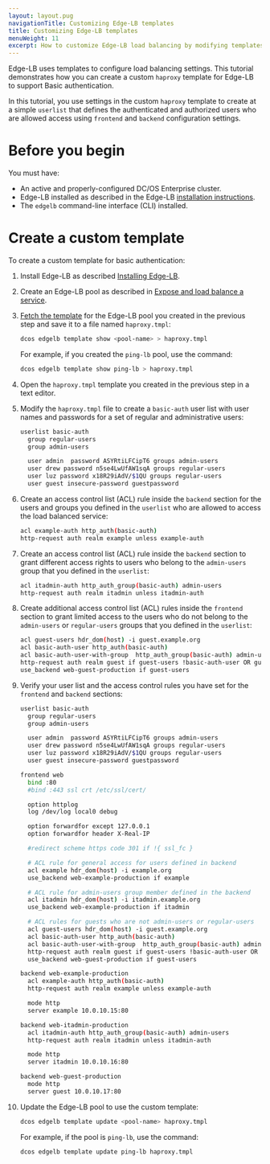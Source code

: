 ```yaml
---
layout: layout.pug
navigationTitle: Customizing Edge-LB templates
title: Customizing Edge-LB templates
menuWeight: 11
excerpt: How to customize Edge-LB load balancing by modifying templates.
---
```


Edge-LB uses templates to configure load balancing settings. This tutorial demonstrates how you can create a custom `haproxy` template for Edge-LB to support Basic authentication.

In this tutorial, you use settings in the custom `haproxy` template to create at a simple `userlist` that defines the authenticated and authorized users who are allowed access using `frontend` and `backend` configuration settings.

# Before you begin
You must have:
* An active and properly-configured DC/OS Enterprise cluster.
* Edge-LB installed as described in the Edge-LB [installation instructions](/mesosphere/dcos/services/edge-lb/1.6/getting-started/installing).
* The `edgelb` command-line interface (CLI) installed.

# Create a custom template

To create a custom template for basic authentication:

1. Install Edge-LB as described [Installing Edge-LB](/mesosphere/dcos/services/edge-lb/1.6/getting-started/installing).

1. Create an Edge-LB pool as described in [Expose and load balance a service](/mesosphere/dcos/services/edge-lb/1.6/getting-started/single-lb).

1. [Fetch the template](/mesosphere/dcos/services/edge-lb/1.6/getting-started/auto-pools/#cli-example-usage) for the Edge-LB pool you created in the previous step and save it to a file named `haproxy.tmpl`:

    ```bash
    dcos edgelb template show <pool-name> > haproxy.tmpl
    ```

    For example, if you created the `ping-lb` pool, use the command:

    ```bash
    dcos edgelb template show ping-lb > haproxy.tmpl
    ```

1. Open the `haproxy.tmpl` template you created in the previous step in a text editor.

1. Modify the `haproxy.tmpl` file to create a `basic-auth` user list with user names and passwords for a set of regular and administrative users:

    ```bash
    userlist basic-auth
      group regular-users
      group admin-users

      user admin  password ASYRtiLFCipT6 groups admin-users
      user drew password n5se4LwUfAW1sqA groups regular-users
      user luz password x18R29iAdV/$1QU groups regular-users
      user guest insecure-password guestpassword
    ```

1. Create an access control list (ACL) rule inside the `backend` section for the users and groups you defined in the `userlist` who are allowed to access the load balanced service:

    ```bash
    acl example-auth http_auth(basic-auth)
    http-request auth realm example unless example-auth
    ```

1. Create an access control list (ACL) rule inside the `backend` section to grant different access rights to users who belong to the `admin-users` group  that you defined in the `userlist`:

    ```bash
    acl itadmin-auth http_auth_group(basic-auth) admin-users
    http-request auth realm itadmin unless itadmin-auth
    ```

1. Create additional access control list (ACL) rules inside the `frontend` section to grant limited access to the users who do not belong to the `admin-users` or `regular-users` groups that you defined in the `userlist`:

    ```bash
    acl guest-users hdr_dom(host) -i guest.example.org
    acl basic-auth-user http_auth(basic-auth)
    acl basic-auth-user-with-group  http_auth_group(basic-auth) admin-users regular-users
    http-request auth realm guest if guest-users !basic-auth-user OR guest-users basic-auth-user-with-group
    use_backend web-guest-production if guest-users
    ```

1. Verify your user list and the access control rules you have set for the `frontend` and `backend` sections:

    ```bash
    userlist basic-auth
      group regular-users
      group admin-users

      user admin  password ASYRtiLFCipT6 groups admin-users
      user drew password n5se4LwUfAW1sqA groups regular-users
      user luz password x18R29iAdV/$1QU groups regular-users
      user guest insecure-password guestpassword

    frontend web
      bind :80
      #bind :443 ssl crt /etc/ssl/cert/

      option httplog
      log /dev/log local0 debug

      option forwardfor except 127.0.0.1
      option forwardfor header X-Real-IP

      #redirect scheme https code 301 if !{ ssl_fc }

      # ACL rule for general access for users defined in backend
      acl example hdr_dom(host) -i example.org
      use_backend web-example-production if example

      # ACL rule for admin-users group member defined in the backend
      acl itadmin hdr_dom(host) -i itadmin.example.org
      use_backend web-example-production if itadmin

      # ACL rules for guests who are not admin-users or regular-users
      acl guest-users hdr_dom(host) -i guest.example.org
      acl basic-auth-user http_auth(basic-auth)
      acl basic-auth-user-with-group  http_auth_group(basic-auth) admin-users regular-users
      http-request auth realm guest if guest-users !basic-auth-user OR guest-users basic-auth-user-with-group
      use_backend web-guest-production if guest-users

    backend web-example-production
      acl example-auth http_auth(basic-auth)
      http-request auth realm example unless example-auth

      mode http
      server example 10.0.10.15:80

    backend web-itadmin-production
      acl itadmin-auth http_auth_group(basic-auth) admin-users
      http-request auth realm itadmin unless itadmin-auth

      mode http
      server itadmin 10.0.10.16:80

    backend web-guest-production
      mode http
      server guest 10.0.10.17:80
    ```

1. Update the Edge-LB pool to use the custom template:

    ```bash
    dcos edgelb template update <pool-name> haproxy.tmpl
    ```

    For example, if the pool is `ping-lb`, use the command:

    ```bash
    dcos edgelb template update ping-lb haproxy.tmpl
    ```
